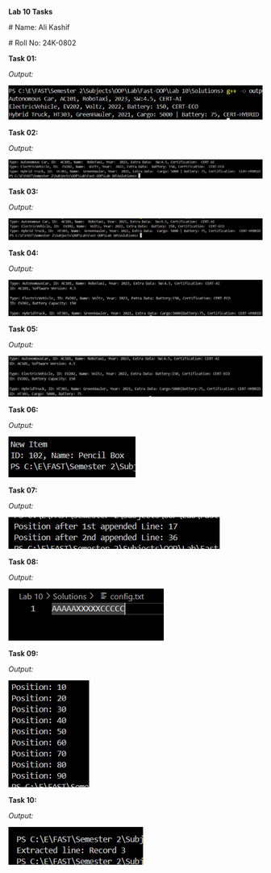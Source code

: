 **Lab 10 Tasks**

\# Name: Ali Kashif

\# Roll No: 24K-0802

**Task 01:**

*Output:*

![](./images/image10.png)

**Task 02:**

*Output:*

![](./images/image9.png)

**Task 03:**

*Output:*

![](./images/image5.png)

**Task 04:**

*Output:*

![](./images/image4.png)

**Task 05:**

*Output:*

![](./images/image6.png)

**Task 06:**

*Output:*

![](./images/image7.png)

**Task 07:**

*Output:*

![](./images/image8.png)

**Task 08:**

*Output:*

![](./images/image2.png)

**Task 09:**

*Output:*

![](./images/image3.png)

**Task 10:**

*Output:*

![](./images/image1.png)
